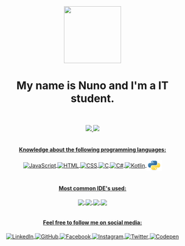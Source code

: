 <div align="center">
  <img src="https://media.giphy.com/media/iDbDicWr95THaVsuIF/giphy.gif" width="150" height="150"> </img>
</div>
<h1 align="center"> My name is Nuno and I'm a IT student. </h1>

<br>
<br>

<!-- Github Stats -->
<div align="center">
  <a href="https://github.com/hotnunstar">
  <img height="170em" src="https://github-readme-stats.vercel.app/api?username=hotnunstar&show_icons=true&theme=algolia&include_all_commits=true&count_private=true"/>
  <img height="170em" src="https://github-readme-stats.vercel.app/api/top-langs/?username=hotnunstar&layout=compact&langs_count=7&theme=algolia&cache_seconds=7200"/>
</div>
  
<br>
  
<!-- Languages -->  
<div align="center" style="display: inline_block">
  <h4> Knowledge about the following programming languages: </h4>
  <a href="https://www.javascript.com/" target="_blank"><img align="center" alt="JavaScript" height="30" width="40" src="https://cdn.jsdelivr.net/gh/devicons/devicon/icons/javascript/javascript-plain.svg">
  <a href="https://developer.mozilla.org/en-US/docs/Web/HTML" target="_blank"><img align="center" alt="HTML" height="30" width="40" src="https://cdn.jsdelivr.net/gh/devicons/devicon/icons/html5/html5-plain.svg">
   <a href="https://developer.mozilla.org/en-US/docs/Web/CSS" target="_blank"><img align="center" alt="CSS" height="30" width="40" src="https://cdn.jsdelivr.net/gh/devicons/devicon/icons/css3/css3-plain.svg">
  <a href="https://www.w3schools.com/c/c_intro.php" target="_blank"><img align="center" alt="C" height="30" width="40" src="https://cdn.jsdelivr.net/gh/devicons/devicon/icons/c/c-plain.svg">
  <a href="https://learn.microsoft.com/en-us/dotnet/csharp/tour-of-csharp/" target="_blank"><img align="center" alt="C#" height="30" width="40" src="https://cdn.jsdelivr.net/gh/devicons/devicon/icons/csharp/csharp-plain.svg">
  <a href="https://kotlinlang.org/" target="_blank"><img align="center" alt="Kotlin" height="30" width="40" src="https://cdn.jsdelivr.net/gh/devicons/devicon/icons/kotlin/kotlin-original.svg">
  <a href="https://www.python.org/" target="_blank"><img align="center" alt="Python" height="30" width="40" src="https://raw.githubusercontent.com/devicons/devicon/master/icons/python/python-original.svg">
</div>
  
  <br>
  
<!-- IDE's -->
<div align="center" style="display: inline_block">
  <h4> Most common IDE's used: </h4>
  <a href="https://visualstudio.microsoft.com/" target="_blank"><img align="center" src="https://img.shields.io/badge/Visual_Studio-5C2D91?style=for-the-badge&logo=visual%20studio&logoColor=white">
  <a href="https://code.visualstudio.com/" target="_blank"><img align="center" src="https://img.shields.io/badge/Visual_Studio_Code-0078D4?style=for-the-badge&logo=visual%20studio%20code&logoColor=white">
  <a href="https://developer.android.com/studio" target="_blank"><img align="center" src="https://img.shields.io/badge/Android_Studio-3DDC84?style=for-the-badge&logo=android-studio&logoColor=white">
  <a href="https://www.postgresql.org/" target="_blank"><img align="center" src="https://img.shields.io/badge/PostgreSQL-316192?style=for-the-badge&logo=postgresql&logoColor=white">
</div>
  
  <br>
  
<!-- Social Media -->
  <div align="center" style="display: inline_block">
  <h4> Feel free to follow me on social media: </h4>
  <a href="https://www.linkedin.com/in/nuno-araujo-dev/" target="_blank"> <img align="center" alt="LinkedIn" height="30" width="30" src="https://cdn.jsdelivr.net/gh/devicons/devicon/icons/linkedin/linkedin-original.svg">
  <a href="https://github.com/hotnunstar" target="_blank"> <img align="center" alt="GitHub" height="30" width="30" src="https://cdn-icons-png.flaticon.com/512/25/25657.png">
  <a href="https://www.facebook.com/nuno.araujo.1253" target="_blank"><img align="center" alt="Facebook" height="30" width="30" src="https://cdn.jsdelivr.net/gh/devicons/devicon/icons/facebook/facebook-plain.svg">
  <a href="https://www.instagram.com/nuno.69/" target="_blank"><img align="center" alt="Instagram" height="30" width="30" src="https://cdn-icons-png.flaticon.com/512/2111/2111463.png">
  <a href="https://twitter.com/nunoa8" target="_blank"><img align="center" alt="Twitter" height="30" width="30" src="https://cdn.jsdelivr.net/gh/devicons/devicon/icons/twitter/twitter-original.svg">
  <a href="https://codepen.io/nuno-ara-jo" target="_blank"><img align="center" alt="Codepen" height="30" width="30" src="https://cdn.jsdelivr.net/gh/devicons/devicon/icons/codepen/codepen-plain.svg">
</div>
